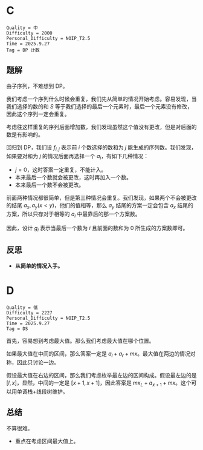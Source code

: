 # C

```
Quality = 中
Difficulty = 2000
Personal_Difficulty = NOIP_T2.5
Time = 2025.9.27
Tag = DP 计数
```

## 题解

由子序列，不难想到 DP。

我们考虑一个序列什么时候会重复，我们先从简单的情况开始考虑。容易发现，当我们选择的数的和 $S$ 等于我们选择的最后一个元素时，最后一个元素没有修改，因此这个序列一定会重复。

考虑往这样重复的序列后面增加数，我们发现虽然这个值没有更改，但是对后面的数是有影响的。

回归到 DP，我们设 $f_{i, j}$ 表示前 $i$ 个数选择的数和为 $j$ 能生成的序列数。我们发现，如果要对和为 $j$ 的情况后面再选择一个 $a_i$，有如下几种情况：

* $j = 0$，这时答案一定重复，不能计入。
* 本来最后一个数就会被更改，这时再加入一个数。
* 本来最后一个数不会被更改。

前面两种情况都很简单，但是第三种情况会重复。我们发现，如果两个不会被更改的结尾 $a_x, a_y(x < y)$，他们的值相等，那么 $a_y$ 结尾的方案一定会包含 $a_x$ 结尾的方案，所以只存对于相等的 $a_i$ 中最靠后的那一个方案数。

因此，设计 $g_i$ 表示当最后一个数为 $i$ 且前面的数和为 $0$ 所生成的方案数即可。

## 反思

* **从简单的情况入手。**

# D

```
Quality = 低
Difficulty = 2227
Personal_Difficulty = NOIP_T2.5
Time = 2025.9.27
Tag = DS
```

首先，容易想到考虑最大值。那么我们考虑最大值在哪个位置。

如果最大值在中间的区间，那么答案一定是 $a_l + a_r + mx$。最大值在两边的情况对称，因此只讨论一边。

假设最大值在右边的区间，那么我们考虑枚举最左边的区间构成。假设最左边的是 $[l, x]$，显然，中间的一定是 $[x + 1, x + 1]$，因此答案是 $mx_L + a_{x + 1} + mx$。这个可以用单调栈+线段树维护。

## 总结

不算很难。

* 重点在考虑区间最大值上。
